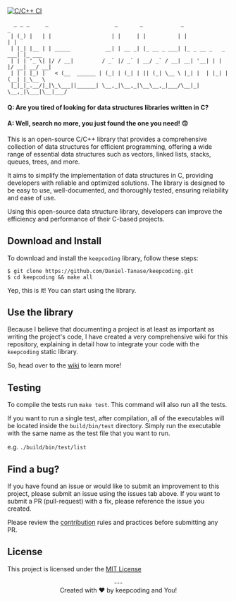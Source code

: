 [![C/C++ CI](https://github.com/Daniel-Tanase/keepcoding/actions/workflows/c-cpp.yml/badge.svg)](https://github.com/Daniel-Tanase/keepcoding/actions/workflows/c-cpp.yml)

```
  _ _ _     _                     _       _            _                   _
 | (_) |   | |                   | |     | |          | |                 | |
 | |_| |__ | | _____           __| | __ _| |_ __ _ ___| |_ _ __ _   _  ___| |_ ___
 | | | '_ \| |/ / __|         / _` |/ _` | __/ _` / __| __| '__| | | |/ __| __/ __|
 | | | |_) |   < (__  ______ | (_| | (_| | || (_| \__ \ |_| |  | |_| | (__| |_\__ \
 |_|_|_.__/|_|\_\___||______| \__,_|\__,_|\__\__,_|___/\__|_|   \__,_|\___|\__|___/
```

#### Q: Are you tired of looking for data structures libraries written in C?
#### A: Well, search no more, you just found the one you need! 🙃

This is an open-source C/C++ library that provides a comprehensive collection of
data structures for efficient programming, offering a wide range of essential
data structures such as vectors, linked lists, stacks, queues, trees, and more.

It aims to simplify the implementation of data structures in C, providing
developers with reliable and optimized solutions. The library is designed to be
easy to use, well-documented, and thoroughly tested, ensuring reliability and
ease of use.

Using this open-source data structure library, developers can improve the
efficiency and performance of their C-based projects.

## Download and Install

To download and install the `keepcoding` library, follow these steps:

```
$ git clone https://github.com/Daniel-Tanase/keepcoding.git
$ cd keepcoding && make all
```

Yep, this is it! You can start using the library.

## Use the library

Because I believe that documenting a project is at least as important as writing
the project's code, I have created a very comprehensive wiki for this repository,
explaining in detail how to integrate your code with the `keepcoding` static
library.

So, head over to the [wiki](https://github.com/Daniel-Tanase/keepcoding/wiki)
to learn more!

## Testing

To compile the tests run `make test`. This command will also run all the tests.

If you want to run a single test, after compilation, all of the executables will
be located inside the `build/bin/test` directory. Simply run the executable with
the same name as the test file that you want to run.

e.g. `./build/bin/test/list`

## Find a bug?

If you have found an issue or would like to submit an improvement to this
project, please submit an issue using the issues tab above. If you want to
submit a PR (pull-request) with a fix, please reference the issue you created.

Please review the [contribution](https://github.com/Daniel-Tanase/keepcoding/blob/master/CONTRIBUTING.md)
rules and practices before submitting any PR.

## License

This project is licensed under the [MIT License](https://github.com/Daniel-Tanase/keepcoding/blob/master/LICENSE)

<div align="center"> --- </div>
<div align="center">Created with ❤️ by keepcoding and You!</div>
